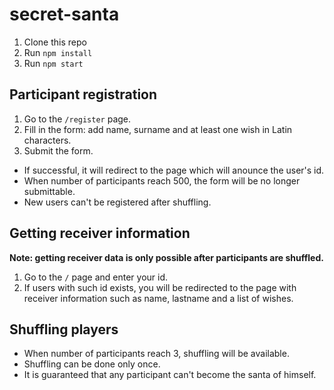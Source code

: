 # secret-santa

1. Clone this repo
2. Run `npm install`
3. Run `npm start`

## Participant registration

1. Go to the `/register` page.
2. Fill in the form: add name, surname and at least one wish in Latin characters.
3. Submit the form. 
- If successful, it will redirect to the page which will anounce the user's id.
- When number of participants reach 500, the form will be no longer submittable.
- New users can't be registered after shuffling.

## Getting receiver information

**Note: getting receiver data is only possible after participants are shuffled.**

1. Go to the `/` page and enter your id. 
2. If users with such id exists, you will be redirected to the page with receiver information such as name, lastname and a list of wishes. 

## Shuffling players

- When number of participants reach 3, shuffling will be available.
- Shuffling can be done only once.
- It is guaranteed that any participant can't become the santa of himself.
